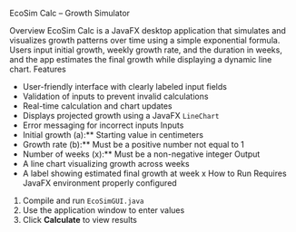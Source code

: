 EcoSim Calc – Growth Simulator

Overview
EcoSim Calc is a JavaFX desktop application that simulates and visualizes growth patterns over time using a simple exponential formula. Users input initial growth, weekly growth rate, and the duration in weeks, and the app estimates the final growth while displaying a dynamic line chart.
Features
- User-friendly interface with clearly labeled input fields
- Validation of inputs to prevent invalid calculations
- Real-time calculation and chart updates
- Displays projected growth using a JavaFX `LineChart`
- Error messaging for incorrect inputs
Inputs
- Initial growth (a):** Starting value in centimeters
- Growth rate (b):** Must be a positive number not equal to 1
- Number of weeks (x):** Must be a non-negative integer
Output
- A line chart visualizing growth across weeks
- A label showing estimated final growth at week x
How to Run
Requires JavaFX environment properly configured
1. Compile and run `EcoSimGUI.java`
2. Use the application window to enter values
3. Click **Calculate** to view results
